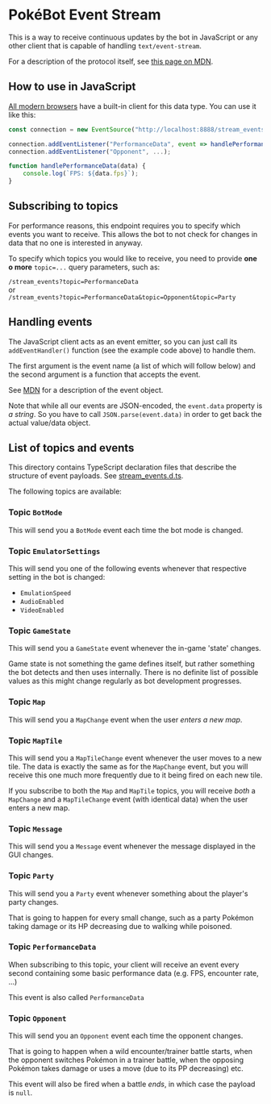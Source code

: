 PokéBot Event Stream
=====================

This is a way to receive continuous updates by the bot in JavaScript
or any other client that is capable of handling `text/event-stream`.

For a description of the protocol itself, see 
[this page on MDN](https://developer.mozilla.org/en-US/docs/Web/API/Server-sent_events/Using_server-sent_events#event_stream_format).

## How to use in JavaScript

[All modern browsers](https://caniuse.com/eventsource) have a built-in
client for this data type. You can use it like this:

```javascript
const connection = new EventSource("http://localhost:8888/stream_events?topic=...&topic=...");

connection.addEventListener("PerformanceData", event => handlePerformanceData(JSON.parse(event.data)));
connection.addEventListener("Opponent", ...);

function handlePerformanceData(data) {
    console.log(`FPS: ${data.fps}`);
}
```

## Subscribing to topics

For performance reasons, this endpoint requires you to specify which
events you want to receive. This allows the bot to not check for changes
in data that no one is interested in anyway.

To specify which topics you would like to receive, you need to provide
**one o more** `topic=...` query parameters, such as:

`/stream_events?topic=PerformanceData`  
or  
`/stream_events?topic=PerformanceData&topic=Opponent&topic=Party`

## Handling events

The JavaScript client acts as an event emitter, so you can just call its
`addEventHandler()` function (see the example code above) to handle them.

The first argument is the event name (a list of which will follow below)
and the second argument is a function that accepts the event.

See [MDN](https://developer.mozilla.org/en-US/docs/Web/API/EventSource/message_event)
for a description of the event object.

Note that while all our events are JSON-encoded, the `event.data` property
is _a string_. So you have to call `JSON.parse(event.data)` in order to get
back the actual value/data object.

## List of topics and events

This directory contains TypeScript declaration files that describe the
structure of event payloads. See [stream_events.d.ts](stream_events.d.ts).

The following topics are available:

### Topic `BotMode`

This will send you a `BotMode` event each time the bot mode is changed.


### Topic `EmulatorSettings`

This will send you one of the following events whenever that respective
setting in the bot is changed:

- `EmulationSpeed`
- `AudioEnabled`
- `VideoEnabled`


### Topic `GameState`

This will send you a `GameState` event whenever the in-game 'state' changes.

Game state is not something the game defines itself, but rather something the
bot detects and then uses internally. There is no definite list of possible
values as this might change regularly as bot development progresses.


### Topic `Map`

This will send you a `MapChange` event when the user _enters a new map_.


### Topic `MapTile`

This will send you a `MapTileChange` event whenever the user moves to a new
tile. The data is exactly the same as for the `MapChange` event, but you will
receive this one much more frequently due to it being fired on each new tile.

If you subscribe to both the `Map` and `MapTile` topics, you will receive _both_
a `MapChange` and a `MapTileChange` event (with identical data) when the user
enters a new map.


### Topic `Message`

This will send you a `Message` event whenever the message displayed in the GUI
changes.


### Topic `Party`

This will send you a `Party` event whenever something about the player's party
changes.

That is going to happen for every small change, such as a party Pokémon taking
damage or its HP decreasing due to walking while poisoned.


### Topic `PerformanceData`

When subscribing to this topic, your client will receive an event every
second containing some basic performance data (e.g. FPS, encounter rate, ...)

This event is also called `PerformanceData`


### Topic `Opponent`

This will send you an `Opponent` event each time the opponent changes.

That is going to happen when a wild encounter/trainer battle starts, when 
the opponent switches Pokémon in a trainer battle, when the opposing Pokémon
takes damage or uses a move (due to its PP decreasing) etc.

This event will also be fired when a battle _ends_, in which case the payload
is `null`.
